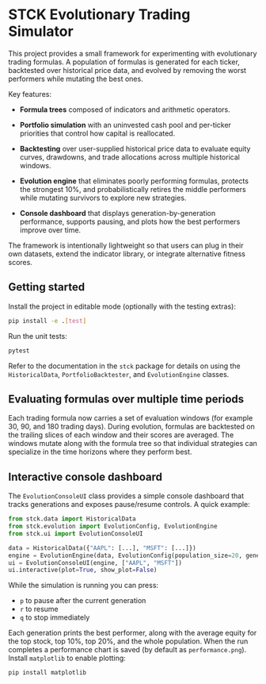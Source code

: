 # STCK Evolutionary Trading Simulator

This project provides a small framework for experimenting with evolutionary trading formulas. A population of formulas is generated for each ticker, backtested over historical price data, and evolved by removing the worst performers while mutating the best ones.

Key features:

- **Formula trees** composed of indicators and arithmetic operators.
- **Portfolio simulation** with an uninvested cash pool and per-ticker priorities that control how capital is reallocated.
- **Backtesting** over user-supplied historical price data to evaluate equity curves, drawdowns, and trade allocations across multiple historical windows.
- **Evolution engine** that eliminates poorly performing formulas, protects the strongest 10%, and probabilistically retires the middle performers while mutating survivors to explore new strategies.

- **Console dashboard** that displays generation-by-generation performance, supports pausing, and plots how the best performers improve over time.


The framework is intentionally lightweight so that users can plug in their own datasets, extend the indicator library, or integrate alternative fitness scores.

## Getting started

Install the project in editable mode (optionally with the testing extras):

```bash
pip install -e .[test]
```

Run the unit tests:

```bash
pytest
```

Refer to the documentation in the `stck` package for details on using the `HistoricalData`, `PortfolioBacktester`, and `EvolutionEngine` classes.

## Evaluating formulas over multiple time periods

Each trading formula now carries a set of evaluation windows (for example 30, 90, and 180 trading days). During evolution, formulas are backtested on the trailing slices of each window and their scores are averaged. The windows mutate along with the formula tree so that individual strategies can specialize in the time horizons where they perform best.

## Interactive console dashboard

The `EvolutionConsoleUI` class provides a simple console dashboard that tracks generations and exposes pause/resume controls. A quick example:

```python
from stck.data import HistoricalData
from stck.evolution import EvolutionConfig, EvolutionEngine
from stck.ui import EvolutionConsoleUI

data = HistoricalData({"AAPL": [...], "MSFT": [...]})
engine = EvolutionEngine(data, EvolutionConfig(population_size=20, generations=50))
ui = EvolutionConsoleUI(engine, ["AAPL", "MSFT"])
ui.interactive(plot=True, show_plot=False)
```

While the simulation is running you can press:

- `p` to pause after the current generation
- `r` to resume
- `q` to stop immediately

Each generation prints the best performer, along with the average equity for the top stock, top 10%, top 20%, and the whole population. When the run completes a performance chart is saved (by default as `performance.png`). Install `matplotlib` to enable plotting:

```bash
pip install matplotlib
```

